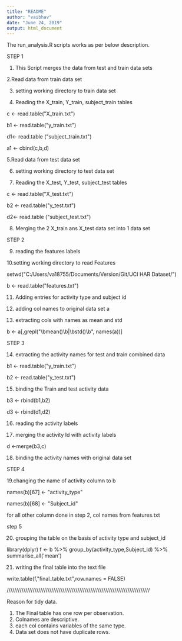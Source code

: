 ```yaml
---
title: "README"
author: "vaibhav"
date: "June 24, 2019"
output: html_document
---
```


The run_analysis.R scripts works as per below description.

STEP 1

1. This Script merges the data from test and train data sets

2.Read data from train data set 

3. setting working directory to train data set

4. Reading the X_train, Y_train, subject_train tables

c <- read.table("X_train.txt")

b1 <- read.table("y_train.txt")

d1<- read.table ("subject_train.txt")

a1 <- cbind(c,b,d)

5.Read data from test data set 

6. setting working directory to test data set

7. Reading the X_test, Y_test, subject_test tables

c <- read.table("X_test.txt")

b2 <- read.table("y_test.txt")

d2<- read.table ("subject_test.txt")

8. Merging the 2 X_train ans X_test data set into 1 data set

STEP 2

9. reading the features labels

10.setting working directory to read Features

setwd("C:/Users/va18755/Documents/Version/Git/UCI HAR Dataset/")

b <- read.table("features.txt")

11. Adding entries for activity type and subject id

12. adding col names to original data set a

13. extracting cols with names as mean and std

b <- a[,grepl("\\bmean()\\b|\\bstd()\\b", names(a))]

STEP 3

14. extracting the activity names for test and train combined data

b1 <- read.table("y_train.txt")

b2 <- read.table("y_test.txt")

15. binding the Train and test activity data

b3 <- rbind(b1,b2)

d3 <- rbind(d1,d2)

16. reading the activity labels

17. merging the activity Id with activity labels

d <-merge(b3,c)

18. binding the activity names with original data set


STEP 4

19.changing the name of activity column to b

names(b)[67] <- "activity_type"

names(b)[68] <- "Subject_id"

for all other column done in step 2, col names from features.txt

step 5

20. grouping the table on the basis of activity type and subject_id

library(dplyr)
f <- b %>%
      group_by(activity_type,Subject_id) %>%
       summarise_all('mean')

21. writing the final table into the text file

write.table(f,"final_table.txt",row.names = FALSE)


/////////////////////////////////////////////////////////////////////////////

Reason for tidy data.

1. The Final table has one row per  observation.
2. Colnames are descriptive.
3. each col contains variables of the same type.
4. Data set does not have duplicate rows.
